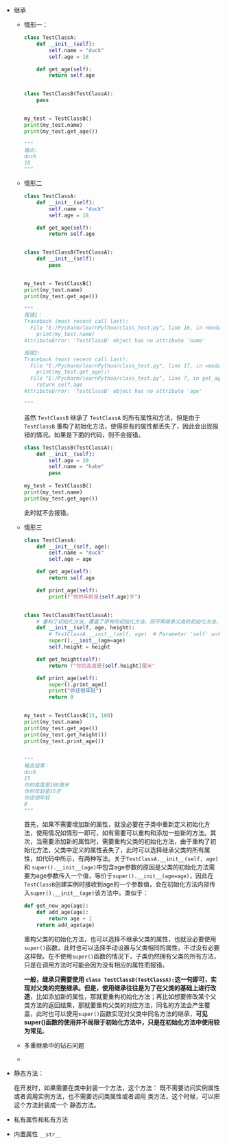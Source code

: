 - 继承

  - 情形一：

    ```python
    class TestClassA:
        def __init__(self):
            self.name = "duck"
            self.age = 18
    
        def get_age(self):
            return self.age
    
    
    class TestClassB(TestClassA):
        pass
    
    
    my_test = TestClassB()
    print(my_test.name)
    print(my_test.get_age())
    
    """
    输出:
    duck
    18
    """
    ```

    

  - 情形二

    ```python
    class TestClassA:
        def __init__(self):
            self.name = "duck"
            self.age = 18
    
        def get_age(self):
            return self.age
    
    
    class TestClassB(TestClassA):
        def __init__(self):
            pass
    
    
    my_test = TestClassB()
    print(my_test.name)
    print(my_test.get_age())
    
    """
    报错1：
    Traceback (most recent call last):
      File "E:/Pycharm/learnPython/class_test.py", line 16, in <module>
        print(my_test.name)
    AttributeError: 'TestClassB' object has no attribute 'name'
    
    报错2:
    Traceback (most recent call last):
      File "E:/Pycharm/learnPython/class_test.py", line 17, in <module>
        print(my_test.get_age())
      File "E:/Pycharm/learnPython/class_test.py", line 7, in get_age
        return self.age
    AttributeError: 'TestClassB' object has no attribute 'age'
    
    """
    ```

    虽然 `TestClassB` 继承了 `TestClassA` 的所有属性和方法，但是由于`TestClassB` 重构了初始化方法，使得原有的属性都丢失了，因此会出现报错的情况。如果是下面的代码，则不会报错。

    ```python
    class TestClassB(TestClassA):
        def __init__(self):
            self.age = 20
            self.name = "habe"
            pass
     
    my_test = TestClassB()
    print(my_test.name)
    print(my_test.get_age())
    
    ```

    此时就不会报错。

  - 情形三

    ```python
    class TestClassA:
        def __init__(self, age):
            self.name = "duck"
            self.age = age
    
        def get_age(self):
            return self.age
    
        def print_age(self):
            print(f"你的年龄是{self.age}岁")
    
    
    class TestClassB(TestClassA):
        # 重构了初始化方法，覆盖了原有的初始化方法，则不再继承父类的初始化方法，若仍想要继承，就可以使用		# super()函数。
        def __init__(self, age, height): 
            # TestClassA.__init__(self, age)  # Parameter 'self' unfilled
            super().__init__(age=age)
            self.height = height
    
        def get_height(self):
            return f"你的高度是{self.height}厘米"
    
        def print_age(self):
            super().print_age()
            print("你还很年轻")
            return 0
    
    
    my_test = TestClassB(15, 180)
    print(my_test.name)
    print(my_test.get_age())
    print(my_test.get_height())
    print(my_test.print_age())
    
    
    """
    输出结果：
    duck
    15
    你的高度是180厘米
    你的年龄是15岁
    你还很年轻
    0
    """
    ```

    首先，如果不需要增加新的属性，就没必要在子类中重新定义初始化方法，使用情况如情形一即可，如有需要可以重构和添加一些新的方法。其次，当需要添加新的属性时，需要重构父类的初始化方法，由于重构了初始化方法，父类中定义的属性丢失了，此时可以选择继承父类的所有属性，如代码中所示，有两种写法。关于`TestClassA.__init__(self, age)`和 `super().__init__(age)`中包含age参数的原因是父类的初始化方法需要为age参数传入一个值，等价于`super().__init__(age=age)`，因此在`TestClassB`创建实例时接收到age的一个参数值，会在初始化方法内部传入`super().__init__(age)`该方法中。类似于：

    ```python
    def get_new_age(age):
        def add_age(age):
            return age + 1
        return add_age(age)
    ```

    重构父类的初始化方法，也可以选择不继承父类的属性，也就没必要使用`super()`函数，此时也可以选择手动设置与父类相同的属性，不过没有必要这样做。在不使用`super()`函数的情况下，子类仍然拥有父类的所有方法，只是在调用方法时可能会因为没有相应的属性而报错。

    **一般，继承只需要使用 `class TestClassB(TestClassA):`这一句即可，实现对父类的完整继承。但是，使用继承往往是为了在父类的基础上进行改造**，比如添加新的属性，那就要重构初始化方法；再比如想要修改某个父类方法的返回结果，那就要重构父类的对应方法，同名的方法会产生覆盖，此时也可以使用`super()`函数实现对父类中同名方法的继承，**可见super()函数的使用并不局限于初始化方法中，只是在初始化方法中使用较为常见**。

  - 多重继承中的钻石问题

  - 

- 静态方法：

  在开发时，如果需要在类中封装一个方法，这个方法： 既不需要访问实例属性或者调用实例方法，也不需要访问类属性或者调用 类方法，这个时候，可以把这个方法封装成一个 静态方法。

  

- 私有属性和私有方法

- 内置属性  `__str__`

